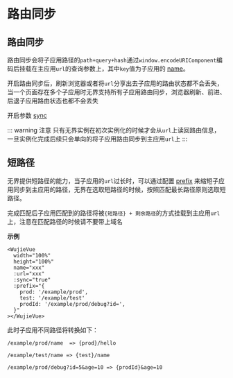 # 路由同步
## 路由同步

路由同步会将子应用路径的`path+query+hash`通过`window.encodeURIComponent`编码后挂载在主应用`url`的查询参数上，其中`key`值为子应用的 [name](/api/startApp.html#name)。

开启路由同步后，刷新浏览器或者将`url`分享出去子应用的路由状态都不会丢失，当一个页面存在多个子应用时无界支持所有子应用路由同步，浏览器刷新、前进、后退子应用路由状态也都不会丢失

开启参数 [sync](/api/startApp.html#sync)

::: warning 注意
只有无界实例在初次实例化的时候才会从`url`上读回路由信息，一旦实例化完成后续只会单向的将子应用路由同步到主应用`url`上
:::

## 短路径

无界提供短路径的能力，当子应用的`url`过长时，可以通过配置 [prefix](/api/startApp.html#prefix) 来缩短子应用同步到主应用的路径，无界在选取短路径的时候，按照匹配最长路径原则选取短路径。

完成匹配后子应用匹配到的路径将被`{短路径} + 剩余路径`的方式挂载到主应用`url`上，注意在匹配路径的时候请不要带上域名

**示例**

```vue
<WujieVue
  width="100%"
  height="100%"
  name="xxx"
  :url="xxx"
  :sync="true"
  :prefix="{
    prod: '/example/prod',
    test: '/example/test'
    prodId: '/example/prod/debug?id=',
  }"
></WujieVue>

```

此时子应用不同路径将转换如下：

```
/example/prod/name  => {prod}/hello

/example/test/name => {test}/name

/example/prod/debug?id=5&age=10 => {prodId}&age=10
```
